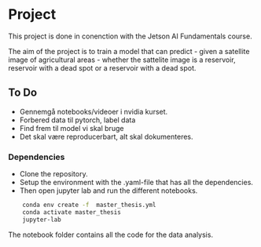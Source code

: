 # Project
This project is done in conenction with the Jetson AI Fundamentals course.

The aim of the project is to train a model that can predict - given a satellite image of agricultural areas - whether the sattelite image is a reservoir, reservoir with a dead spot
or a reservoir with a dead spot.


## To Do
- Gennemgå notebooks/videoer i nvidia kurset.
- Forbered data til pytorch, label data
- Find frem til model vi skal bruge
- Det skal være reproducerbart, alt skal dokumenteres.

### Dependencies
- Clone the repository.
- Setup the environment with the .yaml-file that has all the dependencies.
- Then open jupyter lab and run the different notebooks.

```bash
    conda env create -f  master_thesis.yml
    conda activate master_thesis
    jupyter-lab
```

The notebook folder contains all the code for the data analysis.
